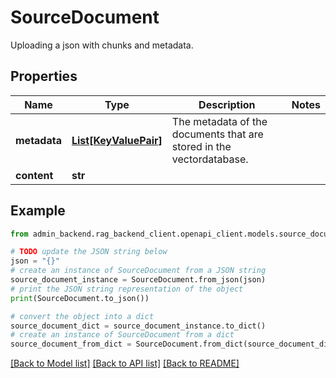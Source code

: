 # SourceDocument

Uploading a json with chunks and metadata.

## Properties

Name | Type | Description | Notes
------------ | ------------- | ------------- | -------------
**metadata** | [**List[KeyValuePair]**](KeyValuePair.md) | The metadata of the documents that are stored in the vectordatabase. | 
**content** | **str** |  | 

## Example

```python
from admin_backend.rag_backend_client.openapi_client.models.source_document import SourceDocument

# TODO update the JSON string below
json = "{}"
# create an instance of SourceDocument from a JSON string
source_document_instance = SourceDocument.from_json(json)
# print the JSON string representation of the object
print(SourceDocument.to_json())

# convert the object into a dict
source_document_dict = source_document_instance.to_dict()
# create an instance of SourceDocument from a dict
source_document_from_dict = SourceDocument.from_dict(source_document_dict)
```
[[Back to Model list]](../README.md#documentation-for-models) [[Back to API list]](../README.md#documentation-for-api-endpoints) [[Back to README]](../README.md)


